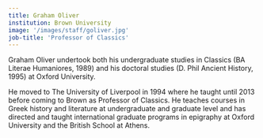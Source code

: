 ```yaml
---
title: Graham Oliver
institution: Brown University
image: '/images/staff/goliver.jpg'
job-title: 'Professor of Classics'
---
```

Graham Oliver undertook both his undergraduate studies in Classics (BA Literae
Humaniores, 1989) and his doctoral studies (D. Phil Ancient History, 1995) at
Oxford University.

He moved to The University of Liverpool in 1994 where he taught until 2013 before
coming to Brown as Professor of Classics. He teaches courses in Greek history and
literature at undergraduate and graduate level and has directed and taught
international graduate programs in epigraphy at Oxford University and the British
School at Athens.
